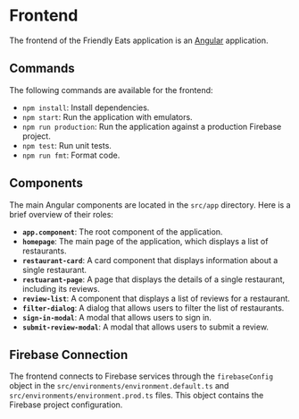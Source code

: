 # Frontend

The frontend of the Friendly Eats application is an [Angular](https://angular.dev/) application.

## Commands

The following commands are available for the frontend:

*   `npm install`: Install dependencies.
*   `npm start`: Run the application with emulators.
*   `npm run production`: Run the application against a production Firebase project.
*   `npm test`: Run unit tests.
*   `npm run fmt`: Format code.

## Components

The main Angular components are located in the `src/app` directory. Here is a brief overview of their roles:

*   **`app.component`**: The root component of the application.
*   **`homepage`**: The main page of the application, which displays a list of restaurants.
*   **`restaurant-card`**: A card component that displays information about a single restaurant.
*   **`restuarant-page`**: A page that displays the details of a single restaurant, including its reviews.
*   **`review-list`**: A component that displays a list of reviews for a restaurant.
*   **`filter-dialog`**: A dialog that allows users to filter the list of restaurants.
*   **`sign-in-modal`**: A modal that allows users to sign in.
*   **`submit-review-modal`**: A modal that allows users to submit a review.

## Firebase Connection

The frontend connects to Firebase services through the `firebaseConfig` object in the `src/environments/environment.default.ts` and `src/environments/environment.prod.ts` files. This object contains the Firebase project configuration.
